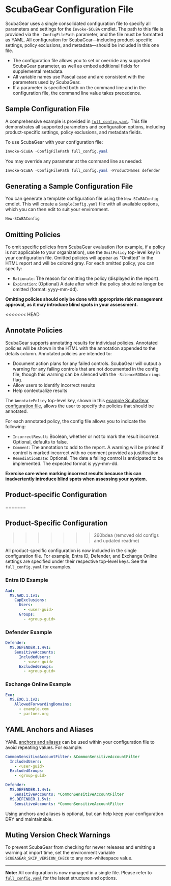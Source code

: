 # ScubaGear Configuration File

ScubaGear uses a single consolidated configuration file to specify all parameters and settings for the `Invoke-SCuBA` cmdlet. The path to this file is provided via the `-ConfigFilePath` parameter, and the file must be formatted as YAML. All configuration for ScubaGear—including product-specific settings, policy exclusions, and metadata—should be included in this one file.

- The configuration file allows you to set or override any supported ScubaGear parameter, as well as embed additional fields for supplemental metadata.
- All variable names use Pascal case and are consistent with the parameters used by ScubaGear.
- If a parameter is specified both on the command line and in the configuration file, the command line value takes precedence.

## Sample Configuration File

A comprehensive example is provided in [`full_config.yaml`](../../PowerShell/ScubaGear/Sample-Config-Files/full_config.yaml). This file demonstrates all supported parameters and configuration options, including product-specific settings, policy exclusions, and metadata fields.

To use ScubaGear with your configuration file:

```powershell
Invoke-SCuBA -ConfigFilePath full_config.yaml
```

You may override any parameter at the command line as needed:

```powershell
Invoke-SCuBA -ConfigFilePath full_config.yaml -ProductNames defender
```

## Generating a Sample Configuration File

You can generate a template configuration file using the `New-SCuBAConfig` cmdlet. This will create a `SampleConfig.yaml` file with all available options, which you can then edit to suit your environment.

```powershell
New-SCuBAConfig
```

## Omitting Policies

To omit specific policies from ScubaGear evaluation (for example, if a policy is not applicable to your organization), use the `OmitPolicy` top-level key in your configuration file. Omitted policies will appear as "Omitted" in the HTML report and will be colored gray. For each omitted policy, you can specify:

- `Rationale`: The reason for omitting the policy (displayed in the report).
- `Expiration`: (Optional) A date after which the policy should no longer be omitted (format: yyyy-mm-dd).

**Omitting policies should only be done with appropriate risk management approval, as it may introduce blind spots in your assessment.**

<<<<<<< HEAD
## Annotate Policies

ScubaGear supports annotating results for individual policies. Annotated policies will be shown in the HTML with the
annotation appended to the details column. Annotated policies are intended to:
- Document action plans for any failed controls. ScubaGear will output a warning for any failing controls that are not
documented in the config file, though this warning can be silenced with the `-SilenceBODWarnings` flag.
- Allow users to identify incorrect results
- Help contextualize results

The `AnnotatePolicy` top-level key, shown in this [example ScubaGear configuration file](../../PowerShell/ScubaGear/Sample-Config-Files/annotate_policies.yaml), allows the user to specify the policies that should be annotated.

For each annotated policy, the config file allows you to indicate the following:
- `IncorrectResult`: Boolean, whether or not to mark the result incorrect. Optional, defaults to false.
- `Comment`: The annotation to add to the report. A warning will be printed if control is marked incorrect with no comment provided as justification.
- `RemediationDate`: Optional. The date a failing control is anticipated to be implemented. The expected format is yyy-mm-dd.

**Exercise care when marking incorrect results because this can inadvertently introduce blind spots when assessing your system.**

## Product-specific Configuration
=======
## Product-Specific Configuration
>>>>>>> 260bdea (removed old configs and updated readme)

All product-specific configuration is now included in the single configuration file. For example, Entra ID, Defender, and Exchange Online settings are specified under their respective top-level keys. See the `full_config.yaml` for examples.

### Entra ID Example

```yaml
Aad:
  MS.AAD.1.1v1:
    CapExclusions:
      Users:
        - <user-guid>
      Groups:
        - <group-guid>
```

### Defender Example

```yaml
Defender:
  MS.DEFENDER.1.4v1:
    SensitiveAccounts:
      IncludedUsers:
        - <user-guid>
      ExcludedGroups:
        - <group-guid>
```

### Exchange Online Example

```yaml
Exo:
  MS.EXO.1.1v2:
    AllowedForwardingDomains:
      - example.com
      - partner.org
```

## YAML Anchors and Aliases

YAML [anchors and aliases](https://smcleod.net/2022/11/yaml-anchors-and-aliases/) can be used within your configuration file to avoid repeating values. For example:

```yaml
CommonSensitiveAccountFilter: &CommonSensitiveAccountFilter
  IncludedUsers:
    - <user-guid>
  ExcludedGroups:
    - <group-guid>

Defender:
  MS.DEFENDER.1.4v1:
    SensitiveAccounts: *CommonSensitiveAccountFilter
  MS.DEFENDER.1.5v1:
    SensitiveAccounts: *CommonSensitiveAccountFilter
```

Using anchors and aliases is optional, but can help keep your configuration DRY and maintainable.

## Muting Version Check Warnings

To prevent ScubaGear from checking for newer releases and emitting a warning at import time, set the environment variable `SCUBAGEAR_SKIP_VERSION_CHECK` to any non-whitespace value.

---

**Note:** All configuration is now managed in a single file. Please refer to [`full_config.yaml`](../../PowerShell/ScubaGear/Sample-Config-Files/full_config.yaml) for the latest structure and options.
